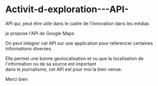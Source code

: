 # Activit-d-exploration---API-


API qui, peut être utile dans le cadre de l'innovation dans les médias  

je propose l'API de Google Maps  

On peut intégrer cet API sur une application pour referencer certaines informations diverses.  

Elle permet une bonne geolocalisation et vu que la localisation de l'information ou de sa source est important  
dans le journalisme, cet API est pour moi la bien venue.


Merci bien
